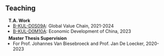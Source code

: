 ## Teaching

<h4 style="margin:0 10px 0;">T.A. Work</h4>

<ul style="margin:0 0 5px;">
  <li><a href="https://onderwijsaanbod.kuleuven.be/syllabi/e/D0S09AE.htm#activetab=doelstellingen_idp1673312" target="_blank"><autocolor>B-KUL-D0S09A</autocolor></a>: Global Value Chain, 2021-2024</li>
  <li><a href="https://onderwijsaanbod.kuleuven.be/2024/syllabi/v/e/D0M10AE.htm#activetab=doelstellingen_idp16952400" target="_blank"><autocolor>B-KUL-D0M10A</autocolor></a>: Economic Development of China, 2023</li>
</ul>

<h4 style="margin:0 10px 0;">Master Thesis Supervision</h4>

<ul style="margin:0 0 20px;">
  <li>For Prof. Johannes Van Biesebroeck and Prof. Jan De Loecker, 2020-2023</li>
</ul>
